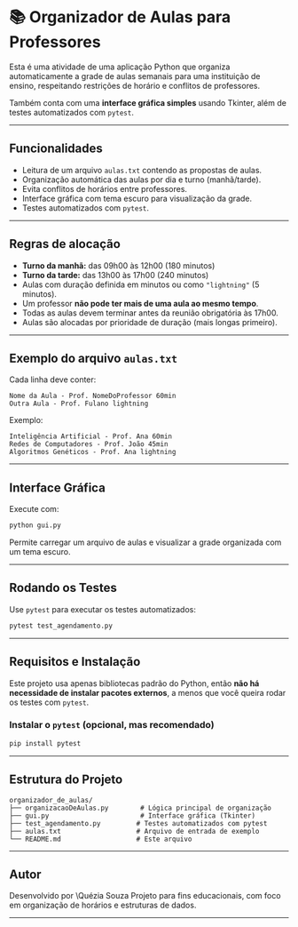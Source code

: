 # 📚 Organizador de Aulas para Professores

Esta é  uma atividade de uma aplicação Python que organiza automaticamente a grade de aulas semanais para uma instituição de ensino, respeitando restrições de horário e conflitos de professores.

Também conta com uma **interface gráfica simples** usando Tkinter, além de testes automatizados com `pytest`.

---

## Funcionalidades

* Leitura de um arquivo `aulas.txt` contendo as propostas de aulas.
* Organização automática das aulas por dia e turno (manhã/tarde).
* Evita conflitos de horários entre professores.
* Interface gráfica com tema escuro para visualização da grade.
* Testes automatizados com `pytest`.

---

## Regras de alocação

* **Turno da manhã:** das 09h00 às 12h00 (180 minutos)
* **Turno da tarde:** das 13h00 às 17h00 (240 minutos)
* Aulas com duração definida em minutos ou como `"lightning"` (5 minutos).
* Um professor **não pode ter mais de uma aula ao mesmo tempo**.
* Todas as aulas devem terminar antes da reunião obrigatória às 17h00.
* Aulas são alocadas por prioridade de duração (mais longas primeiro).

---

## Exemplo do arquivo `aulas.txt`

Cada linha deve conter:

```text
Nome da Aula - Prof. NomeDoProfessor 60min
Outra Aula - Prof. Fulano lightning
```

Exemplo:

```
Inteligência Artificial - Prof. Ana 60min
Redes de Computadores - Prof. João 45min
Algoritmos Genéticos - Prof. Ana lightning
```

---

## Interface Gráfica

Execute com:

```bash
python gui.py
```

Permite carregar um arquivo de aulas e visualizar a grade organizada com um tema escuro.

---

## Rodando os Testes

Use `pytest` para executar os testes automatizados:

```bash
pytest test_agendamento.py
```

---

## Requisitos e Instalação

Este projeto usa apenas bibliotecas padrão do Python, então **não há necessidade de instalar pacotes externos**, a menos que você queira rodar os testes com `pytest`.

### Instalar o `pytest` (opcional, mas recomendado)

```bash
pip install pytest
```

---

## Estrutura do Projeto

```
organizador_de_aulas/
├── organizacaoDeAulas.py        # Lógica principal de organização
├── gui.py                       # Interface gráfica (Tkinter)
├── test_agendamento.py         # Testes automatizados com pytest
├── aulas.txt                   # Arquivo de entrada de exemplo
└── README.md                   # Este arquivo
```

---

## Autor

Desenvolvido por \Quézia Souza
Projeto para fins educacionais, com foco em organização de horários e estruturas de dados.

---

